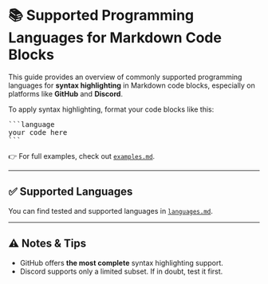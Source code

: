 # 📚 Supported Programming Languages for Markdown Code Blocks

This guide provides an overview of commonly supported programming languages for **syntax highlighting** in Markdown code blocks, especially on platforms like **GitHub** and **Discord**.

To apply syntax highlighting, format your code blocks like this:

<pre>
```language
your code here
```
</pre>

👉 For full examples, check out [`examples.md`](./examples.md).

---

## ✅ Supported Languages
You can find tested and supported languages in [`languages.md`](./languages.md).

---

## ⚠️ Notes & Tips

- GitHub offers **the most complete** syntax highlighting support.
- Discord supports only a limited subset. If in doubt, test it first.
